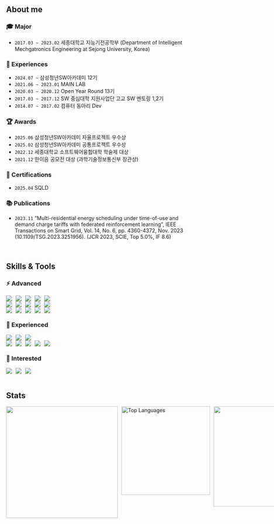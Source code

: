 ## About me
### 🎓 Major
- `2017.03 ~ 2023.02` 세종대학교 지능기전공학부 (Department of Intelligent Mechgatronics Engineering at Sejong University, Korea)

### 💼 Experiences
- `2024.07 ~` 삼성청년SW아카데미 12기
- `2021.06 ~ 2023.01` MAIN LAB
- `2020.03 ~ 2020.12` Open Year Round 13기
- `2017.03 ~ 2017.12` SW 중심대학 지원사업단 고교 SW 멘토링 1,2기
- `2014.07 ~ 2017.02` 컴퓨터 동아리 Dev

### 🏆 Awards
- `2025.06` 삼성청년SW아카데미 자율프로젝트 우수상
- `2025.02` 삼성청년SW아카데미 공통프로젝트 우수상
- `2022.12` 세종대학교 소프트웨어융합대학 학술제 대상
- `2021.12` 한이음 공모전 대상 (과학기술정보통신부 장관상)

### 📜 Certifications
- `2025.04` SQLD

### 📚 Publications
- `2023.11` “Multi-residential energy scheduling under time-of-use and demand charge tariffs with federated reinforcement learning”, IEEE Transactions on Smart Grid, Vol. 14, No. 6, pp. 4360-4372, Nov. 2023 (10.1109/TSG.2023.3251956). (JCR 2023, SCIE, Top 5.0%, IF 8.6)

<br>

## Skills & Tools

### :zap: Advanced
<div style="display: flex; gap: 10px;">
  <img src="https://img.shields.io/badge/Java-F89820?logo=java&logoColor=white"/>
  <img src="https://img.shields.io/badge/Spring%20Boot-brightgreen?logo=springboot&logoColor=white"/>
  <img src="https://img.shields.io/badge/MySQL-4479A1?logo=mysql&logoColor=white"/>
  <img src="https://img.shields.io/badge/MariaDB-003545?logo=mariadb&logoColor=white"/>
  <img src="https://img.shields.io/badge/Redis-DC382D?logo=redis&logoColor=white"/>
</div>

<div style="display: flex; gap: 10px;">
  <img src="https://img.shields.io/badge/Python-3776AB?logo=python&logoColor=white"/>
  <img src="https://img.shields.io/badge/NumPy-013243?logo=numpy&logoColor=white"/>
  <img src="https://img.shields.io/badge/Pandas-150458?logo=pandas&logoColor=white"/>
  <img src="https://img.shields.io/badge/Matplotlib-11557C?logo=matplotlib&logoColor=white"/>
  <img src="https://img.shields.io/badge/PyTorch-EE4C2C?logo=pytorch&logoColor=white"/>
</div>

<div style="display: flex; gap: 10px;">
  <img src="https://img.shields.io/badge/Jenkins-D24939?logo=jenkins&logoColor=white"/>
  <img src="https://img.shields.io/badge/NGINX-009639?logo=nginx&logoColor=white"/>
  <img src="https://img.shields.io/badge/Docker-2496ED?logo=docker&logoColor=white"/>
  <img src="https://img.shields.io/badge/EC2-232F3E?logo=amazonec2&logoColor=white"/>
  <img src="https://img.shields.io/badge/S3-569A31?logo=amazons3&logoColor=white"/>
</div>

### 🔧 Experienced
<div style="display: flex; gap: 10px;">
  <img src="https://img.shields.io/badge/Kotlin-7F52FF?logo=kotlin&logoColor=white"/>
  <img src="https://img.shields.io/badge/JavaScript-F7DF1E?logo=javascript&logoColor=white"/>
  <img src="https://img.shields.io/badge/Vue.js-4FC08D?logo=vue.js&logoColor=white"/>
</div>

<div style="display: flex; gap: 10px;">
  <img src="https://img.shields.io/badge/Web3j-8A2BE2?logo=ethereum&logoColor=white"/>
    <img src="https://img.shields.io/badge/Web3Auth-0A0A0A?logo=web3auth&logoColor=white"/>
    <img src="https://img.shields.io/badge/Geth-000000?logo=ethereum&logoColor=white"/>
    <img src="https://img.shields.io/badge/Foundry-3E3E3E?logo=foundry&logoColor=white"/>
    <img src="https://img.shields.io/badge/Solidity-363636?logo=solidity&logoColor=white"/>
</div>

### :eyes: Interested
<div style="display: flex; gap: 10px;">
  <img src="https://img.shields.io/badge/Svelte-FF3E00?logo=svelte&logoColor=white"/>
  <img src="https://img.shields.io/badge/Apache%20Kafka-231F20?logo=apachekafka&logoColor=white"/>
  <img src="https://img.shields.io/badge/RabbitMQ-FF6600?logo=rabbitmq&logoColor=white"/>
</div>

<br>

## Stats
<div style="display: flex; justify-content: space-between; gap: 10px;">
    <a href="https://github.com/potential1205/github-readme-stats">
      <img src="https://github-readme-stats.vercel.app/api?username=potential1205" style="width: 305px; height: auto;">
    </a>
    <a><img src="https://github-readme-stats.vercel.app/api/top-langs/?username=potential1205&layout=compact" alt="Top Languages" style="width: 242px; height: auto;"></a>
  <a href="https://solved.ac/potential1205/">
      <img src="http://mazassumnida.wtf/api/v2/generate_badge?boj=potential1205" style="width: 274px; height: auto;">
    </a>
</div>

